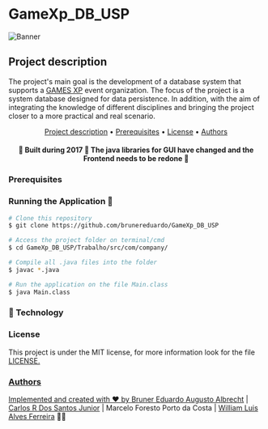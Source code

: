 # GameXp_DB_USP

![Banner](https://warpzone.me/wp-content/uploads/2019/08/0W2A0065-696x392.jpg)

## Project description
<p>The project's main goal is the development of a database system that supports a <a href="https://www.gamexp.com.br/">GAMES XP</a> event organization. The focus of 
the project is a system database designed for data persistence. In addition, with the aim of integrating the knowledge of different disciplines and bringing the project 
closer to a more practical and real scenario.</p>

<p align="center">
<a href="#Project-description">Project description</a> •  
<a href="#Prerequisitess">Prerequisites</a> •	
<a href="#License">License</a> • 
<a href="#Authors">Authors</a>
</p>

<h4 align="center"> 
	🚧  Built during 2017 🚧 The java libraries for GUI have changed and the Frontend needs to be redone 🚧
</h4>

### Prerequisites

### Running the Application 🎲
```bash
# Clone this repository
$ git clone https://github.com/brunereduardo/GameXp_DB_USP

# Access the project folder on terminal/cmd
$ cd GameXp_DB_USP/Trabalho/src/com/company/

# Compile all .java files into the folder 
$ javac *.java

# Run the application on the file Main.class
$ java Main.class
```
### 🚀 Technology

### License
<p>This project is under the MIT license, for more information look for the file <a href = "https://github.com/brunereduardo/GameXp_DB_USP/blob/master/LICENSE">LICENSE.</p>

### Authors
Implemented and created with ❤️ by [Bruner Eduardo Augusto Albrecht](https://github.com/brunereduardo) | [Carlos R Dos Santos Junior](https://github.com/CarlosSantosJr) | Marcelo Foresto Porto da Costa | [William Luis Alves Ferreira](https://github.com/illiamw) 👋🏽
